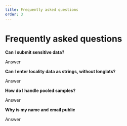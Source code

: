 ```yaml
---
title: Frequently asked questions
order: 3
---
```


# Frequently asked questions

**Can I submit sensitive data?**

Answer

**Can I enter locality data as strings, without longlats?**

Answer

**How do I handle pooled samples?**

Answer

**Why is my name and email public**

Answer